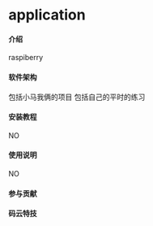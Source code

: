 # application

#### 介绍
raspiberry

#### 软件架构
包括小马我俩的项目
包括自己的平时的练习


#### 安装教程

NO
#### 使用说明

NO
#### 参与贡献



#### 码云特技

